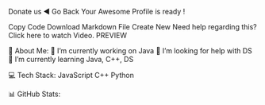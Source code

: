 Donate us
◄ Go Back
Your Awesome Profile is ready !

Copy Code
Download Markdown File
Create New
Need help regarding this? Click here to watch Video.
PREVIEW

💫 About Me:
🔭 I’m currently working on Java
🤝 I’m looking for help with DS
🌱 I’m currently learning Java, C++, DS

💻 Tech Stack:
JavaScript C++ Python

📊 GitHub Stats:







